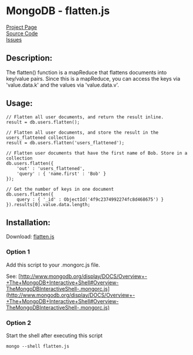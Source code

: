 # MongoDB - flatten.js #

[Project Page](http://skratchdot.com/projects/mongodb-flatten/)  
[Source Code](https://github.com/skratchdot/mongodb-flatten/)  
[Issues](https://github.com/skratchdot/mongodb-flatten/issues/)  

## Description: ##

The flatten() function is a mapReduce that flattens documents into
key/value pairs.  Since this is a mapReduce, you can access the 
keys via 'value.data.k' and the values via 'value.data.v'.

## Usage: ##

	// Flatten all user documents, and return the result inline.
	result = db.users.flatten();
	
	// Flatten all user documents, and store the result in the users_flattened collection
	result = db.users.flatten('users_flattened');
	
	// Flatten user documents that have the first name of Bob. Store in a collection
	db.users.flatten({
		'out' : 'users_flattened',
		'query' : { 'name.first' : 'Bob' }
	});
	
	// Get the number of keys in one document
	db.users.flatten({
		query : { '_id' : ObjectId('4f9c2374992274fc8d468675') }
	}).results[0].value.data.length;

## Installation: ##

Download: [flatten.js](https://github.com/skratchdot/mongodb-flatten/raw/master/flatten.js)

### Option 1 ###

Add this script to your .mongorc.js file.  

See: [http://www.mongodb.org/display/DOCS/Overview+-+The+MongoDB+Interactive+Shell#Overview-TheMongoDBInteractiveShell-.mongorc.js](http://www.mongodb.org/display/DOCS/Overview+-+The+MongoDB+Interactive+Shell#Overview-TheMongoDBInteractiveShell-.mongorc.js)

### Option 2 ###

Start the shell after executing this script  

    mongo --shell flatten.js
